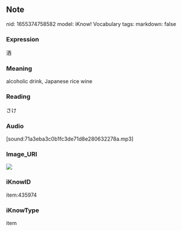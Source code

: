 ## Note
nid: 1655374758582
model: iKnow! Vocabulary
tags: 
markdown: false

### Expression
酒

### Meaning
alcoholic drink, Japanese rice wine

### Reading
さけ

### Audio
[sound:71a3eba3c0b1fc3de71d8e280632278a.mp3]

### Image_URI
<img src="652e147078e123523235a7d08096a366.jpg">

### iKnowID
item:435974

### iKnowType
item
